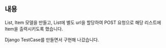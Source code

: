 내용
---------
List, Item 모델을 만들고, List에 별도 url을 할당하여 POST 요청으로 해당 리스트에 Item을 출력시키도록 했습니다.


Django TestCase를 만들면서 구현해 나갔습니다. 